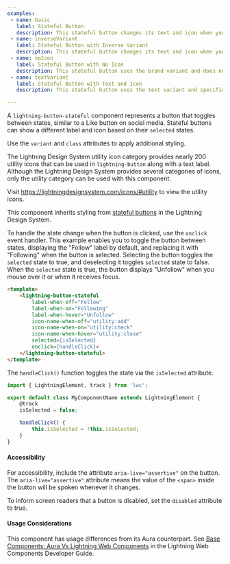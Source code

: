 ```yaml
---
examples:
 - name: basic
   label: Stateful Button
   description: This stateful button changes its text and icon when you select it. The button changes its text and icon again when you hover over it. This uses the default variant.
 - name: inverseVariant
   label: Stateful Button with Inverse Variant
   description: This stateful button changes its text and icon when you select it. The button changes its text and icon again when you hover over it. This uses the inverse variant.
 - name: noIcon
   label: Stateful Button with No Icon
   description: This stateful button uses the brand variant and does not specify icons for any states.
 - name: textVariant
   label: Stateful Button with Text and Icon
   description: This stateful button uses the text variant and specifies icons for selected and not-selected states, but not the hover state.

---
```

A `lightning-button-stateful` component represents a button that toggles
between states, similar to a Like button on social media. Stateful buttons can
show a different label and icon based on their `selected` states.

Use the `variant` and `class` attributes to apply additional styling.

The Lightning Design System utility icon category provides nearly 200 utility
icons that can be used in `lightning-button` along with a text label. Although
the Lightning Design System provides several categories of icons, only the
utility category can be used with this component.

Visit <https://lightningdesignsystem.com/icons/#utility> to view the utility
icons.

This component inherits styling from
[stateful buttons](https://www.lightningdesignsystem.com/components/buttons/#flavor-stateful)
in the Lightning Design System.

To handle the state change when the button is clicked, use the `onclick` event
handler. This example enables you to toggle the button between states,
displaying the "Follow" label by default, and replacing it with "Following"
when the button is selected. Selecting the button toggles the `selected` state to true,
and deselecting it toggles `selected` state to false. When the `selected` state is true, the
button displays "Unfollow" when you mouse over it or when it receives focus.

```html
<template>
    <lightning-button-stateful
        label-when-off="Follow"
        label-when-on="Following"
        label-when-hover="Unfollow"
        icon-name-when-off="utility:add"
        icon-name-when-on="utility:check"
        icon-name-when-hover="utility:close"
        selected={isSelected}
        onclick={handleClick}>
    </lightning-button-stateful>
</template>
```

The `handleClick()` function toggles the state via the `isSelected` attribute.

```javascript
import { LightningElement, track } from 'lwc';

export default class MyComponentName extends LightningElement {
    @track
    isSelected = false;

    handleClick() {
        this.isSelected = !this.isSelected;
    }
}
```

#### Accessibility

For accessibility, include the attribute `aria-live="assertive"` on the
button. The `aria-live="assertive"` attribute means the value of the `<span>`
inside the button will be spoken whenever it changes.

To inform screen readers that a button is disabled, set the `disabled`
attribute to true.

#### Usage Considerations

This component has usage differences from its Aura counterpart. See [Base Components: Aura Vs Lightning Web Components](docs/component-library/documentation/lwc/lwc.migrate_map_aura_lwc_components) in the Lightning Web Components Developer Guide.
